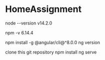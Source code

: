 # HomeAssignment

node --version
v14.2.0

npm -v
6.14.4

npm install -g @angular/cli@^8.0.0
ng version

clone this git repository
npm install
ng serve
